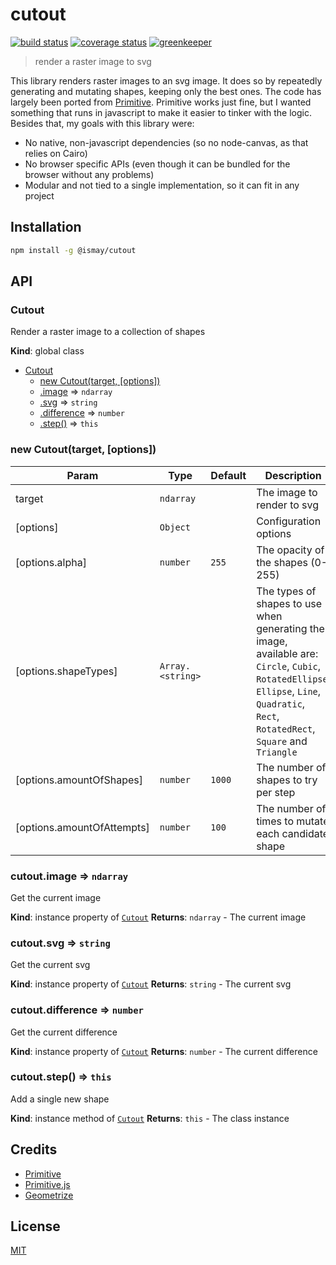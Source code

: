 # cutout

[![build status][build-badge]][build-url]
[![coverage status][coverage-badge]][coverage-url]
[![greenkeeper][greenkeeper-badge]][greenkeeper-url]

> render a raster image to svg

This library renders raster images to an svg image. It does so by repeatedly generating and mutating shapes, keeping only the best ones. The code has largely been ported from [Primitive](https://github.com/fogleman/primitive). Primitive works just fine, but I wanted something that runs in javascript to make it easier to tinker with the logic. Besides that, my goals with this library were:

- No native, non-javascript dependencies (so no node-canvas, as that relies on Cairo)
- No browser specific APIs (even though it can be bundled for the browser without any problems)
- Modular and not tied to a single implementation, so it can fit in any project

## Installation

```bash
npm install -g @ismay/cutout
```

## API

### Cutout
Render a raster image to a collection of shapes

**Kind**: global class

* [Cutout](#Cutout)
    * [new Cutout(target, [options])](#new_Cutout_new)
    * [.image](#Cutout+image) ⇒ <code>ndarray</code>
    * [.svg](#Cutout+svg) ⇒ <code>string</code>
    * [.difference](#Cutout+difference) ⇒ <code>number</code>
    * [.step()](#Cutout+step) ⇒ <code>this</code>

<a name="new_Cutout_new"></a>

### new Cutout(target, [options])

| Param | Type | Default | Description |
| --- | --- | --- | --- |
| target | <code>ndarray</code> |  | The image to render to svg |
| [options] | <code>Object</code> |  | Configuration options |
| [options.alpha] | <code>number</code> | <code>255</code> | The opacity of the shapes (0-255) |
| [options.shapeTypes] | <code>Array.&lt;string&gt;</code> |  | The types of shapes to use when generating the image, available are: `Circle`, `Cubic`, `RotatedEllipse`, `Ellipse`, `Line`, `Quadratic`, `Rect`, `RotatedRect`, `Square` and `Triangle` |
| [options.amountOfShapes] | <code>number</code> | <code>1000</code> | The number of shapes to try per step |
| [options.amountOfAttempts] | <code>number</code> | <code>100</code> | The number of times to mutate each candidate shape |

<a name="Cutout+image"></a>

### cutout.image ⇒ <code>ndarray</code>
Get the current image

**Kind**: instance property of [<code>Cutout</code>](#Cutout)
**Returns**: <code>ndarray</code> - The current image
<a name="Cutout+svg"></a>

### cutout.svg ⇒ <code>string</code>
Get the current svg

**Kind**: instance property of [<code>Cutout</code>](#Cutout)
**Returns**: <code>string</code> - The current svg
<a name="Cutout+difference"></a>

### cutout.difference ⇒ <code>number</code>
Get the current difference

**Kind**: instance property of [<code>Cutout</code>](#Cutout)
**Returns**: <code>number</code> - The current difference
<a name="Cutout+step"></a>

### cutout.step() ⇒ <code>this</code>
Add a single new shape

**Kind**: instance method of [<code>Cutout</code>](#Cutout)
**Returns**: <code>this</code> - The class instance

## Credits

- [Primitive](https://github.com/fogleman/primitive)
- [Primitive.js](https://github.com/ondras/primitive.js)
- [Geometrize](https://github.com/Tw1ddle/geometrize-haxe)

## License

[MIT](http://ismay.mit-license.org/)

[build-badge]: https://travis-ci.org/ismay/cutout.svg?branch=master
[build-url]: https://travis-ci.org/ismay/cutout
[greenkeeper-badge]: https://badges.greenkeeper.io/ismay/cutout.svg
[greenkeeper-url]: https://greenkeeper.io/
[coverage-badge]: https://coveralls.io/repos/github/ismay/cutout/badge.svg?branch=master
[coverage-url]: https://coveralls.io/github/ismay/cutout?branch=master
